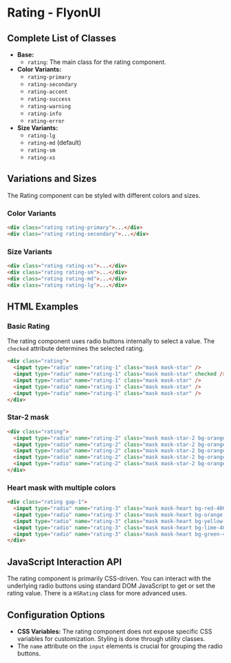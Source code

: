 # Rating - FlyonUI

## Complete List of Classes
- **Base:**
  - `rating`: The main class for the rating component.
- **Color Variants:**
  - `rating-primary`
  - `rating-secondary`
  - `rating-accent`
  - `rating-success`
  - `rating-warning`
  - `rating-info`
  - `rating-error`
- **Size Variants:**
  - `rating-lg`
  - `rating-md` (default)
  - `rating-sm`
  - `rating-xs`

## Variations and Sizes
The Rating component can be styled with different colors and sizes.

### Color Variants
```html
<div class="rating rating-primary">...</div>
<div class="rating rating-secondary">...</div>
```

### Size Variants
```html
<div class="rating rating-xs">...</div>
<div class="rating rating-sm">...</div>
<div class="rating rating-md">...</div>
<div class="rating rating-lg">...</div>
```

## HTML Examples

### Basic Rating
The rating component uses radio buttons internally to select a value. The `checked` attribute determines the selected rating.
```html
<div class="rating">
  <input type="radio" name="rating-1" class="mask mask-star" />
  <input type="radio" name="rating-1" class="mask mask-star" checked />
  <input type="radio" name="rating-1" class="mask mask-star" />
  <input type="radio" name="rating-1" class="mask mask-star" />
  <input type="radio" name="rating-1" class="mask mask-star" />
</div>
```

### Star-2 mask
```html
<div class="rating">
  <input type="radio" name="rating-2" class="mask mask-star-2 bg-orange-400" />
  <input type="radio" name="rating-2" class="mask mask-star-2 bg-orange-400" checked />
  <input type="radio" name="rating-2" class="mask mask-star-2 bg-orange-400" />
  <input type="radio" name="rating-2" class="mask mask-star-2 bg-orange-400" />
  <input type="radio" name="rating-2" class="mask mask-star-2 bg-orange-400" />
</div>
```

### Heart mask with multiple colors
```html
<div class="rating gap-1">
  <input type="radio" name="rating-3" class="mask mask-heart bg-red-400" />
  <input type="radio" name="rating-3" class="mask mask-heart bg-orange-400" checked />
  <input type="radio" name="rating-3" class="mask mask-heart bg-yellow-400" />
  <input type="radio" name="rating-3" class="mask mask-heart bg-lime-400" />
  <input type="radio" name="rating-3" class="mask mask-heart bg-green-400" />
</div>
```

## JavaScript Interaction API
The rating component is primarily CSS-driven. You can interact with the underlying radio buttons using standard DOM JavaScript to get or set the rating value. There is a `HSRating` class for more advanced uses.

## Configuration Options
- **CSS Variables:** The rating component does not expose specific CSS variables for customization. Styling is done through utility classes.
- The `name` attribute on the `input` elements is crucial for grouping the radio buttons.